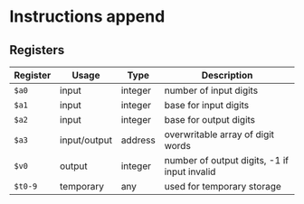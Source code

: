 # Instructions append

## Registers

| Register | Usage        | Type    | Description                                  |
| -------- | ------------ | ------- | -------------------------------------------- |
| `$a0`    | input        | integer | number of input digits                       |
| `$a1`    | input        | integer | base for input digits                        |
| `$a2`    | input        | integer | base for output digits                       |
| `$a3`    | input/output | address | overwritable array of digit words            |
| `$v0`    | output       | integer | number of output digits, -1 if input invalid |
| `$t0-9`  | temporary    | any     | used for temporary storage                   |
